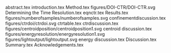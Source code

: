 abstract.tex
introduction.tex
Method.tex
figures/DOI-CTR/DOI-CTR.svg
Determining the Time Resolution.tex
eqnctr.tex
Results.tex
figures/numberofsamples/numberofsamples.svg
confinementdiscussion.tex
figures/ctrdoi/ctrdoi.svg
ctrtable.tex
ctrdiscussion.tex
figures/centroidposition/centroidposition1.svg
centroid discussion.tex
figures/energyresolution/energyresolution1.svg
figures/lightoutput/lightoutput.svg
energy discussion.tex
Discussion.tex
Summary.tex
Acknowledgements.tex